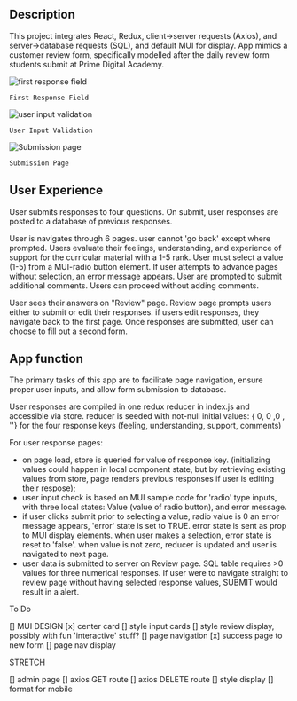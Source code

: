 ## Description

This project integrates React, Redux, client->server requests (Axios), and server->database requests (SQL), and default MUI for display.
App mimics a customer review form, specifically modelled after the daily review form students submit at Prime Digital Academy.

![first response field](https://user-images.githubusercontent.com/104224468/198848346-7c19d110-1616-46e3-8efd-a93ae53563de.png)

    First Response Field
![user input validation](https://user-images.githubusercontent.com/104224468/198848360-21ffd0b5-6a71-462e-9c2d-4d154d469602.png)

    User Input Validation
![Submission page](https://user-images.githubusercontent.com/104224468/198848381-d35c5a3d-4275-42e2-95f3-4371d99a98d4.png)

    Submission Page

## User Experience

User submits responses to four questions. On submit, user responses are posted to a database of previous responses.

User is navigates through 6 pages. user cannot 'go back' except where prompted.
Users evaluate their feelings, understanding, and experience of support for the curricular material with a 1-5 rank.
    User must select a value (1-5) from a MUI-radio button element. If user attempts to advance pages without selection, an error message appears.
User are prompted to submit additional comments. Users can proceed without adding comments.

User sees their answers on "Review" page. Review page prompts users either to submit or edit their responses.
    if users edit responses, they navigate back to the first page. 
Once responses are submitted, user can choose to fill out a second form.

## App function

The primary tasks of this app are to facilitate page navigation, ensure proper user inputs, and allow form submission to database.

User responses are compiled in one redux reducer in index.js and accessible via store.
reducer is seeded with not-null initial values: { 0, 0 ,0 , ''} for the four response keys (feeling, understanding, support, comments)

For user response pages:
- on page load, store is queried for value of response key. (initializing values could happen in local component state, but by retrieving existing values from store, page renders previous responses if user is editing their respose);
- user input check is based on MUI sample code for 'radio' type inputs, with three local states: Value (value of radio button), and error message.
- if user clicks submit prior to selecting a value, radio value is 0 an error message appears, 'error' state is set to TRUE. error state is sent as prop to MUI display elements. when user makes a selection, error state is reset to 'false'. when value is not zero, reducer is updated and user is navigated to next page.
- user data is submitted to server on Review page. SQL table requires >0 values for three numerical responses. If user were to navigate straight to review page without having selected response values, SUBMIT would result in a alert.
    

To Do

[] MUI DESIGN
    [x] center card
    [] style input cards
    [] style review display, possibly with fun 'interactive' stuff?
[] page navigation
    [x] success page to new form
    [] page nav display

STRETCH

[] admin page
    [] axios GET route
    [] axios DELETE route
    [] style display
[] format for mobile
